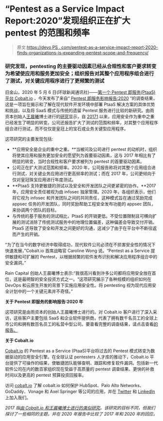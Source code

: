 # “Pentest as a Service Impact Report:2020”发现组织正在扩大 pentest 的范围和频率

> 原文:[https://devo PS . com/pentest-as-a-service-impact-report-2020-finds-organizations-is-expanding-pentest-scope-and-frequency/](https://devops.com/pentest-as-a-service-impact-report-2020-finds-organizations-are-expanding-pentesting-scope-and-frequency/)

### 研究发现，pentesting 的主要驱动因素已经从合规性和客户要求转变为希望使应用和服务更加安全；组织报告对其整个应用程序组合进行了测试，对关键应用程序进行了更频繁的测试

旧金山，2020 年 5 月 6 日(环球新闻通讯社)——[第一个 Pentest 即服务(PtaaS)平台 Cobalt.io](https://www.globenewswire.com/Tracker?data=0klkkiQUO0AYBKqvejJxopjBRorb6V1MUXCNhS15_EY66dNevH-McMAyRqKG8cTwA9VmRhHHaldP4o2ePDyA_Q==) ，今天发布了来自“ [Pentest 即服务影响报告:2020](https://www.globenewswire.com/Tracker?data=hWcMEH50YqZZ8VvHyDMVc7_r-PT_jcpsp5njWJ_5-qBrDiC7cgLnz_-o9LCsuOdEjs-j5LVdUeWcZtC6vngKAViFF3OLKqTDZvBCjAiD77NrYBWgcwT2ibeRia1vPnPvi8UEaBUvb7MpvDEgLLbjMA==) ”的调查结果，这是一项旨在揭示和了解在现代软件开发环境中部署 PtaaS 解决方案的具体优势和挑战，以及将 SaaS 模式与传统的遗留 Pentest 服务进行比较的新研究。由雨资本创始人[王晨曦](https://www.globenewswire.com/Tracker?data=BWNL0XmYacU5tJuyBufA8Cx4VLUNLuwiv_TfcfEp4_-kZ4_9AV7-OXajwsc0KT_UmfwPzEPMAImxKs1OQFqLyTuWThliNJnAGfPGAOt3T3E=)博士进行的[研究](https://www.globenewswire.com/Tracker?data=lT3CMLC0VS8TqZoKu8xcLkRrIBAWbqFpYgDCpPySJWg8MGq1SUHlfkVATFj1cyE0tvQQomYTiLTFn8y5znkVy-mQd8sR9BNw_3ulMrisEa0=)显示，自 [20171](https://www.globenewswire.com/Tracker?data=P1RqevT3yeMzWfsCsmUMog57JFrCo_osrSkQCAQ6VB6z_qGaIW3TkDCo2iScSIgB42iIWtNGDWxVoY1UuJKmw_ilkmHdqAKs_CVd_NwxictJ4UWLlQTT5KlrBML7-UEKYrly1oJ4bVFPuXxJSvUoxw==) 以来，应用安全作为重中之重已经发生了明显的转变。公司还报告扩大了测试的范围和频率，对其整个应用程序组合进行测试，而不仅仅是皇冠上的宝石或业务关键型应用程序。

这项研究的主要发现包括:

*   **应用安全是企业的重中之重。**当被问及公司进行 pentest 的动机时，组织将使其应用和服务更加安全的愿望列为首要驱动因素，这与 2017 年相比有了明显的转变，当时合规性和客户要求被列为 pentest 的首要驱动因素。
*   公司正在扩大测试范围和频率。2020 年，公司报告称将对其整个应用组合进行测试，对关键业务应用进行更高频率的测试；而在 2017 年，公司更倾向于仅对皇冠珠宝应用进行年度测试。
*   **PtaaS 支持更敏捷的测试以及安全和开发团队之间更紧密的协作。**2017 年，应用安全责任被视为由 infosec 独家管理。2020 年，各组织表示，他们将它视为 infosec 和开发团队之间的共同责任，这种模式旨在通过奖励完成 appsec 任务的开发团队，同时奖励帮助工程安全发布功能的 appsec 团队，来协调两个团队的目标。
*   与传统的基于服务的测试相比，PtaaS 的开销更低。不受位置限制且可横向扩展的测试消除了传统测试服务中的地理位置偏差，这种偏差会导致交付开销。PtaaS 还导致了安全和开发之间更好的沟通，这减少了由于在平台中不断往返而产生的开销。

“为了在当今的数字经济中取得成功，现代软件公司必须在不损害安全性的情况下快速发展，”Cobalt.io 首席战略官 Caroline Wong 说。“Pentest as a Service 提供敏捷和可扩展的 Pentest，以根据频繁的软件发布识别和解决应用程序组合中的安全漏洞。”

Rain Capital 创始人王晨曦博士表示:“我很高兴看到许多公司都将应用安全放在首位，这是最明智的安全投资方式之一。“这项研究展示了各种规模的组织如何在 DevOps 和云原生开发的背景下实施应用安全性。将 pentesting 视为现代应用安全计划中的一个关键元素并不奇怪。”

**关于 Pentest 即服务的影响报告:2020 年**

这项研究是由雨资本的创始人王晨曦博士进行的。对 Cobalt.io 客户进行了深入采访，这些客户主要包括 SaaS 和企业软件提供商，代表了拥有数千名员工的全球上市公司和拥有数百名员工的私营中型公司。要查看完整的调查结果，请点击查看[的报告。](https://www.globenewswire.com/Tracker?data=ZYJkqG0EhcHT0jG1TyGJdKw8RxEGhAUxNpz9rhmnSrCYlN9ATDUGdFN7wq_OYXoel_z2KNCLxsbK-8Os2qDncwwfzAoQvkozDRoVAc6YmkA=)

**关于 Cobalt.io**

[Cobalt.io](https://www.globenewswire.com/Tracker?data=0klkkiQUO0AYBKqvejJxohdNuCL7eC7yLJEz49wRxrRSV6JD8FuHnx9t3AyUYjLGQpn6SCKBe5v57ddSlDC6xg==) 的 Pentest as a Service (PtaaS)平台将过去的 Pentest 模式转变为数据驱动的应用安全引擎。在全球认证 pentesters 人才库的推动下，Cobalt.io 平台提供了可操作的结果，使敏捷团队能够查明、跟踪和修复软件漏洞。包括新一代软件公司在内的数百家组织现在受益于高质量的 pentest 调查结果、更快的补救时间以及更高的 pentest 预算投资回报率。

访问 [cobalt.io](https://www.globenewswire.com/Tracker?data=r3SKoHkuBe3LFfEZguhXAMuMu_nqaOzLdrBE3IWcWMApMEAPYo9H30bSk5_TO_xPyRtli8lkSmOT9e2LjpfDpQ==) 了解 cobalt.io 如何保护 HubSpot、Palo Alto Networks、GoDaddy、Vonage 和 Axel Springer 等公司的应用，并在 [Twitter](https://www.globenewswire.com/Tracker?data=2epKEkScHdfBLyHMN9_oXDc8R4XB1PImzVjRZeCf56htjjgkIG83TJs8uSnhve9tGuEcuvkML7E1LZKyivcdUg==) 和 [LinkedIn](https://www.globenewswire.com/Tracker?data=UyAqdHTO2MdTRAtVgBOAfqFIivw9WQCYBPgfgULsIPb4gK3DOOpiB9rs41AoHdUECKJbB-XJyfRaMwTLszRRgkSqYT8zINg-sX25feXB99Y=) 上加入我们。

*2017 指[由 Cobalt.io 和王晨曦博士进行的类似研究](https://www.globenewswire.com/Tracker?data=aPna-dLfpLInJvzFBqUy3IuTZCSnBGaksgpGfR9ZkLIGw2cKVbysGMkBuATQwpUEu0Sm-0jTUXhkWHTRrbPBkd18AIcT7vmHygrwetUl7oFgZ53qUMmUy9W2jtfZSN2iPjrr4A4a56hJ6eJj8nb6lSZhzeI22qVd8LPTgpoxVB8=)。该研究的目标不同，但我们探讨了一些相同的主题，并在 2020 年报告中比较了 2017 年和 2020 年的回应。*